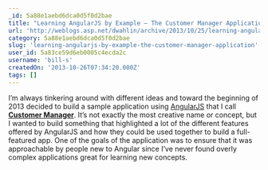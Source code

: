 ```yaml
---
_id: 5a88e1aebd6dca0d5f0d2bae
title: "Learning AngularJS by Example – The Customer Manager Application "
url: 'http://weblogs.asp.net/dwahlin/archive/2013/10/25/learning-angularjs-by-example-the-customer-manager-application.aspx'
category: 5a88e1aebd6dca0d5f0d2bae
slug: 'learning-angularjs-by-example-the-customer-manager-application'
user_id: 5a83ce59d6eb0005c4ecda2c
username: 'bill-s'
createdOn: '2013-10-26T07:34:20.000Z'
tags: []
---
```


I’m always tinkering around with different ideas and toward the beginning of 2013 decided to build a sample application using <a href="http://angularjs.org" target="_blank">AngularJS</a> that I call <strong><a href="https://github.com/DanWahlin/CustomerManagerStandard" target="_blank">Customer Manager</a></strong>. It’s not exactly the most creative name or concept, but I wanted to build something that highlighted a lot of the different features offered by AngularJS and how they could be used together to build a full-featured app. One of the goals of the application was to ensure that it was approachable by people new to Angular since I’ve never found overly complex applications great for learning new concepts.
